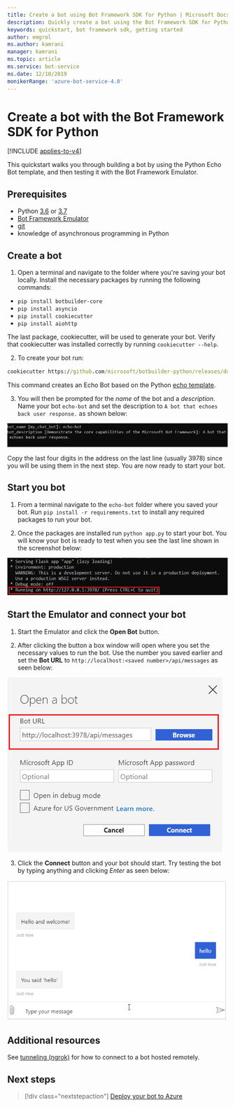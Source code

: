 ```yaml
---
title: Create a bot using Bot Framework SDK for Python | Microsoft Docs
description: Quickly create a bot using the Bot Framework SDK for Python.
keywords: quickstart, bot framework sdk, getting started
author: emgrol
ms.author: kamrani
manager: kamrani
ms.topic: article
ms.service: bot-service
ms.date: 12/10/2019
monikerRange: 'azure-bot-service-4.0'
---
```


# Create a bot with the Bot Framework SDK for Python

[!INCLUDE [applies-to-v4](../includes/applies-to.md)]

This quickstart walks you through building a bot by using the Python Echo Bot template, and then testing it with the Bot Framework Emulator.

## Prerequisites
- Python [3.6](https://www.python.org/downloads/release/python-369/) or [3.7](https://www.python.org/downloads/release/python-375/)
- [Bot Framework Emulator](https://aka.ms/bot-framework-emulator-readme)
- [git](https://git-scm.com/)
- knowledge of asynchronous programming in Python

## Create a bot
1. Open a terminal and navigate to the folder where you're saving your bot locally. Install the necessary packages by running the following commands:
- `pip install botbuilder-core`
- `pip install asyncio`
- `pip install cookiecutter`
- `pip install aiohttp`

The last package, cookiecutter, will be used to generate your bot. Verify that cookiecutter was installed correctly by running `cookiecutter --help`.

2. To create your bot run:

```cmd
cookiecutter https://github.com/microsoft/botbuilder-python/releases/download/Templates/echo.zip
```

This command creates an Echo Bot based on the Python [echo template](https://github.com/microsoft/botbuilder-python/tree/master/generators/app/templates/echo).

3. You will then be prompted for the *name* of the bot and a *description*. Name your bot `echo-bot` and set the description to `A bot that echoes back user response.` as shown below:

![set name and description](../media/python/quickstart/set-name-description.png)

Copy the last four digits in the address on the last line (usually 3978) since you will be using them in the next step. You are now ready to start your bot.

## Start you bot
1. From a terminal navigate to the `echo-bot` folder where you saved your bot. Run `pip install -r requirements.txt` to install any required packages to run your bot.

2. Once the packages are installed run `python app.py` to start your bot. You will know your bot is ready to test when you see  the last line shown in the screenshot below:

![bot running locally](../media/python/quickstart/bot-running-locally.png)

## Start the Emulator and connect your bot
1. Start the Emulator and click the **Open Bot** button.

2. After clicking the button a box window will open where you set the necessary values to run the bot. Use the number you saved earlier and set the **Bot URL** to `http://localhost:<saved number>/api/messages` as seen below:

![open a bot screen](../media/python/quickstart/open-bot.png)

3. Click the **Connect** button and your bot should start. Try testing the bot by typing anything and clicking *Enter* as seen below:

![connect and test](../media/python/quickstart/connect-and-start.png)

## Additional resources
See [tunneling (ngrok)](https://github.com/Microsoft/BotFramework-Emulator/wiki/Tunneling-(ngrok)) for how to connect to a bot hosted remotely.

## Next steps

> [!div class="nextstepaction"]
> [Deploy your bot to Azure](../bot-builder-deploy-az-cli.md)

